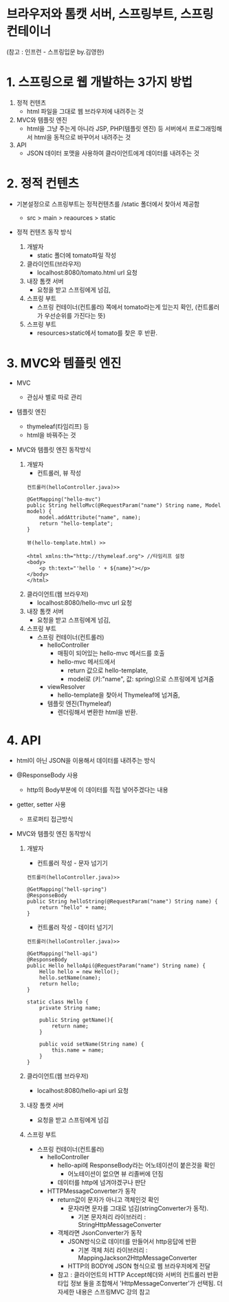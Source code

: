 # 브라우저와 톰캣 서버, 스프링부트, 스프링 컨테이너
(참고 : 인프런 - 스프링입문 by.김영한)

# 1. 스프링으로 웹 개발하는 3가지 방법

1. 정적 컨텐츠
    - html 파일을 그대로 웹 브라우저에 내려주는 것
2. MVC와 템플릿 엔진
    - html을 그냥 주는게 아니라 JSP, PHP(템플릿 엔진) 등 서버에서 프로그래밍해서 html을 동적으로 바꾸어서 내려주는 것
3. API
    - JSON 데이터 포맷을 사용하여 클라이언트에게 데이터를 내려주는 것

# 2. 정적 컨텐츠

- 기본설정으로 스프링부트는 정적컨텐츠를 /static 폴더에서 찾아서 제공함
    - src > main > reaources > static 

- 정적 컨텐츠 동작 방식
    1. 개발자
        - static 폴더에 tomato파일 작성
    2. 클라이언트(브라우저)
        - localhost:8080/tomato.html url 요청
    3. 내장 톰캣 서버
        - 요청을 받고 스프링에게 넘김,
    4. 스프링 부트
        - 스프링 컨테이너(컨트롤러) 쪽에서 tomato라는게 있는지 확인,
          (컨트롤러가 우선순위를 가진다는 뜻)
    5. 스프링 부트
        - resources>static에서 tomato를 찾은 후 반환.

    
# 3. MVC와 템플릿 엔진
- MVC
    - 관심사 별로 따로 관리
- 템플릿 엔진
    - thymeleaf(타임리프) 등
    - html을 바꿔주는 것

- MVC와 템플릿 엔진 동작방식

    1. 개발자
        - 컨트롤러, 뷰 작성
        ```
        컨트롤러(helloController.java)>>

        @GetMapping("hello-mvc")
        public String helloMvc(@RequestParam("name") String name, Model model) {
            model.addAttribute("name", name);
            return "hello-template";
        }
        ```
        ```
        뷰(hello-template.html) >>

        <html xmlns:th="http://thymeleaf.org"> //타임리프 설정
        <body>
            <p th:text="'hello ' + ${name}"></p>
        </body>
        </html>
        ```
    2. 클라이언트(웹 브라우저)
        - localhost:8080/hello-mvc url 요청
    3. 내장 톰캣 서버
        - 요청을 받고 스프링에게 넘김, 
    4. 스프링 부트
        - 스프링 컨테이너(컨트롤러) 
            - helloController
                - 매핑이 되어있는 hello-mvc 메서드를 호출
                - hello-mvc 메서드에서 
                    - return 값으로 hello-template, 
                    - model로 (키:"name", 값: spring)으로 스프링에게 넘겨줌
            - viewResolver
                - hello-template을 찾아서 Thymeleaf에 넘겨줌,
            - 템플릿 엔진(Thymeleaf)
                - 렌더링해서 변환한 html을 반환. 

# 4. API

- html이 아닌 JSON을 이용해서 데이터를 내려주는 방식

- @ResponseBody 사용
    - http의 Body부분에 이 데이터를 직접 넣어주겠다는 내용
- getter, setter 사용
    - 프로퍼티 접근방식

- MVC와 템플릿 엔진 동작방식

    1. 개발자
        - 컨트롤러 작성 - 문자 넘기기
        ```
        컨트롤러(helloController.java)>>

        @GetMapping("hell-spring")
        @ResponseBody
        public String helloString(@RequestParam("name") String name) {
            return "hello" + name;
        }
        ```
        - 컨트롤러 작성 - 데이터 넘기기
        ```
        컨트롤러(helloController.java)>>

        @GetMapping("hell-api")
        @ResponseBody
        public Hello helloApi(@RequestParam("name") String name) {
            Hello hello = new Hello();
            hello.setName(name);
            return hello;
        }

        static class Hello {
            private String name;

            public String getName(){
                return name;
            }

            public void setName(String name) {
                this.name = name;
            }
        }
        ```
    2. 클라이언트(웹 브라우저)
        - localhost:8080/hello-api url 요청

    3. 내장 톰캣 서버
        - 요청을 받고 스프링에게 넘김

    4. 스프링 부트
        - 스프링 컨테이너(컨트롤러)
            - helloController
                - hello-api에 ResponseBody라는 어노테이션이 붙은것을 확인 
                    - 어노테이션이 없으면 뷰 리졸버에 던짐
                - 데이터를 http에 넘겨야겠구나 판단
            - HTTPMessageConverter가 동작
                - return값이 문자가 아니고 객체인것 확인
                    - 문자라면 문자를 그대로 넘김(stringConverter가 동작).
                        - 기본 문자처리 라이브러리 : StringHttpMessageConverter
                - 객체라면 JsonConverter가 동작
                    - JSON방식으로 데이터를 만들어서 http응답에 반환
                        - 기본 객체 처리 라이브러리 : MappingJackson2HttpMessageConverter
                    - HTTP의 BODY에 JSON 형식으로 웹 브라우저에게 전달
                - 참고 : 클라이언트의 HTTP Accept헤더와 서버의 컨트롤러 반환 타입 정보 둘을 조합해서 'HttpMessageConverter'가 선택됨. 더 자세한 내용은 스프링MVC 강의 참고